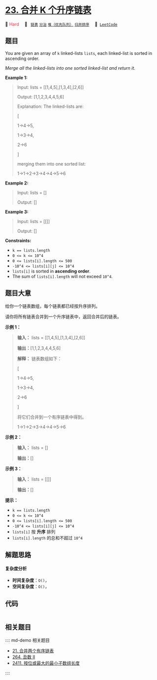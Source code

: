 # [23. 合并 K 个升序链表](https://leetcode.com/problems/merge-k-sorted-lists)

🔴 <font color=#ff334b>Hard</font>&emsp; 🔖&ensp; [`链表`](/leetcode/outline/tag/linked-list.md) [`分治`](/leetcode/outline/tag/divide-and-conquer.md) [`堆（优先队列）`](/leetcode/outline/tag/heap-priority-queue.md) [`归并排序`](/leetcode/outline/tag/merge-sort.md)&emsp; 🔗&ensp;[`LeetCode`](https://leetcode.com/problems/merge-k-sorted-lists)


## 题目

You are given an array of `k` linked-lists `lists`, each linked-list is sorted
in ascending order.

_Merge all the linked-lists into one sorted linked-list and return it._



**Example 1:**

> Input: lists = [[1,4,5],[1,3,4],[2,6]]
> 
> Output: [1,1,2,3,4,4,5,6]
> 
> Explanation: The linked-lists are:
> 
> [
> 
>   1->4->5,
> 
>   1->3->4,
> 
>   2->6
> 
> ]
> 
> merging them into one sorted list:
> 
> 1->1->2->3->4->4->5->6

**Example 2:**

> Input: lists = []
> 
> Output: []

**Example 3:**

> Input: lists = [[]]
> 
> Output: []

**Constraints:**

  * `k == lists.length`
  * `0 <= k <= 10^4`
  * `0 <= lists[i].length <= 500`
  * `-10^4 <= lists[i][j] <= 10^4`
  * `lists[i]` is sorted in **ascending order**.
  * The sum of `lists[i].length` will not exceed `10^4`.


## 题目大意

给你一个链表数组，每个链表都已经按升序排列。

请你将所有链表合并到一个升序链表中，返回合并后的链表。



**示例 1：**

> 
> 
> 
> 
> 
> **输入：** lists = [[1,4,5],[1,3,4],[2,6]]
> 
> **输出：**[1,1,2,3,4,4,5,6]
> 
> **解释：** 链表数组如下：
> 
> [
> 
>   1->4->5,
> 
>   1->3->4,
> 
>   2->6
> 
> ]
> 
> 将它们合并到一个有序链表中得到。
> 
> 1->1->2->3->4->4->5->6
> 
> 

**示例 2：**

> 
> 
> 
> 
> 
> **输入：** lists = []
> 
> **输出：**[]
> 
> 

**示例 3：**

> 
> 
> 
> 
> 
> **输入：** lists = [[]]
> 
> **输出：**[]
> 
> 



**提示：**

  * `k == lists.length`
  * `0 <= k <= 10^4`
  * `0 <= lists[i].length <= 500`
  * `-10^4 <= lists[i][j] <= 10^4`
  * `lists[i]` 按 **升序** 排列
  * `lists[i].length` 的总和不超过 `10^4`


## 解题思路

#### 复杂度分析

- **时间复杂度**：`O()`，
- **空间复杂度**：`O()`，

## 代码

```javascript

```

## 相关题目

:::: md-demo 相关题目
- [21. 合并两个有序链表](./0021.md)
- [264. 丑数 II](./0264.md)
- [2411. 按位或最大的最小子数组长度](https://leetcode.com/problems/smallest-subarrays-with-maximum-bitwise-or)

::::
